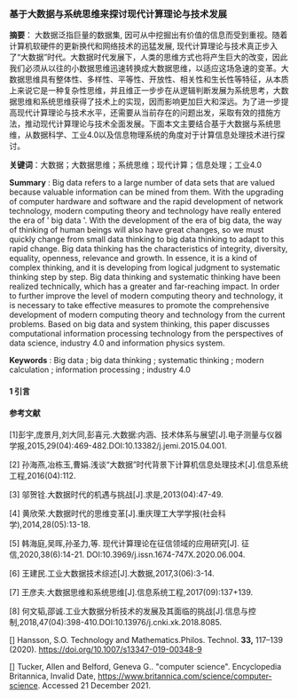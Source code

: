 ### 基于大数据与系统思维来探讨现代计算理论与技术发展

**摘要**： 大数据泛指巨量的数据集, 因可从中挖掘出有价值的信息而受到重视。随着计算机软硬件的更新换代和网络技术的迅猛发展, 现代计算理论与技术真正步入了“大数据”时代。大数据时代发展下，人类的思维方式也将产生巨大的改变，因此我们必须从以往的小数据思维迅速转换成大数据思维，以适应这场急速的变革。大数据思维具有整体性、多样性、平等性、开放性、相关性和生长性等特征，从本质上来说它是一种复杂性思维，并且维正一步步在从逻辑判断发展为系统思考，大数据思维和系统思维获得了技术上的实现，因而影响更加巨大和深远。为了进一步提高现代计算理论与技术水平，还需要从当前存在的问题出发，采取有效的措施方法，推动现代计算理论与技术全面发展。下面本文主要结合基于大数据与系统思维，从数据科学、工业4.0以及信息物理系统的角度对于计算信息处理技术进行探讨。

**关键词**：大数据；大数据思维；系统思维；现代计算；信息处理；工业4.0

**Summary** : Big data refers to a large number of data sets that are valued because valuable information can be mined from them. With the upgrading of computer hardware and software and the rapid development of network technology, modern computing theory and technology have really entered the era of ' big data '. With the development of the era of big data, the way of thinking of human beings will also have great changes, so we must quickly change from small data thinking to big data thinking to adapt to this rapid change. Big data thinking has the characteristics of integrity, diversity, equality, openness, relevance and growth. In essence, it is a kind of complex thinking, and it is developing from logical judgment to systematic thinking step by step. Big data thinking and systematic thinking have been realized technically, which has a greater and far-reaching impact. In order to further improve the level of modern computing theory and technology, it is necessary to take effective measures to promote the comprehensive development of modern computing theory and technology from the current problems. Based on big data and system thinking, this paper discusses computational information processing technology from the perspectives of data science, industry 4.0 and information physics system. 

**Keywords** : Big data ; big data thinking ; systematic thinking ; modern calculation ; information processing ; industry 4.0

#### 1 引言



#### 参考文献

[1]彭宇,庞景月,刘大同,彭喜元.大数据:内涵、技术体系与展望[J].电子测量与仪器学报,2015,29(04):469-482.DOI:10.13382/j.jemi.2015.04.001.

[2] 孙海燕,冶栋玉,曹娟.浅谈“大数据”时代背景下计算机信息处理技术[J].信息系统工程,2016(04):112.

[3] 邬贺铨.大数据时代的机遇与挑战[J].求是,2013(04):47-49.

[4] 黄欣荣.大数据时代的思维变革[J].重庆理工大学学报(社会科学),2014,28(05):13-18.

[5] 韩海庭,吴晖,孙圣力,等. 现代计算理论在征信领域的应用研究[J]. 征信,2020,38(6):14-21. DOI:10.3969/j.issn.1674-747X.2020.06.004.

[6] 王建民.工业大数据技术综述[J].大数据,2017,3(06):3-14.

[7] 王彦夫.大数据思维和系统思维[J].信息系统工程,2017(09):137+139.

[8] 何文韬,邵诚.工业大数据分析技术的发展及其面临的挑战[J].信息与控制,2018,47(04):398-410.DOI:10.13976/j.cnki.xk.2018.8085.

[] Hansson, S.O. Technology and Mathematics.Philos. Technol. **33,** 117–139 (2020). https://doi.org/10.1007/s13347-019-00348-9

[] Tucker, Allen and Belford, Geneva G.. "computer science". Encyclopedia Britannica, Invalid Date, https://www.britannica.com/science/computer-science. Accessed 21 December 2021.